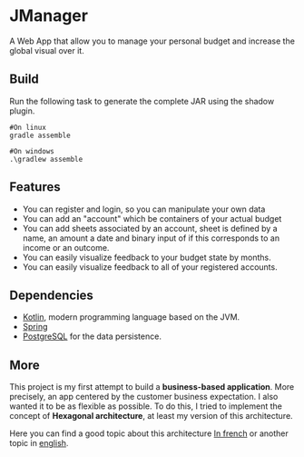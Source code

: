 # JManager

A Web App that allow you to manage your personal budget and increase the global visual over it.

## Build

Run the following task to generate the complete JAR using the shadow plugin.
```shell
#On linux
gradle assemble

#On windows
.\gradlew assemble
```


## Features

- You can register and login, so you can manipulate your own data
- You can add an "account" which be containers of your actual budget
- You can add sheets associated by an account, sheet is defined by a name, an amount a date and binary input of if this corresponds to an income or an outcome.
- You can easily visualize feedback to your budget state by months.
- You can easily visualize feedback to all of your registered accounts.

## Dependencies

* [Kotlin](https://kotlinlang.org/), modern programming language based on the JVM.
* [Spring](https://spring.io/) 
* [PostgreSQL](https://www.postgresql.org/) for the data persistence.

## More

This project is my first attempt to build a **business-based application**. More precisely, an app centered by the customer business expectation.
I also wanted it to be as flexible as possible.
To do this, I tried to implement the concept of **Hexagonal architecture**, at least my version of this architecture.

Here you can find a good topic about this architecture [In french](https://blog.octo.com/architecture-hexagonale-trois-principes-et-un-exemple-dimplementation/) or another topic in [english](https://medium.com/ssense-tech/hexagonal-architecture-there-are-always-two-sides-to-every-story-bc0780ed7d9c).


